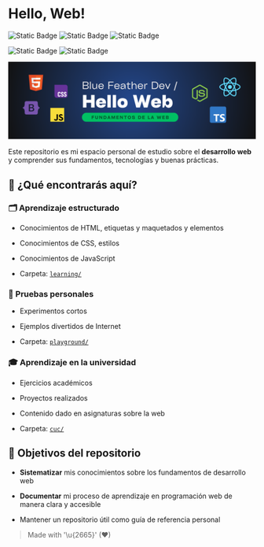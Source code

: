 # Hello, Web!

![Static Badge](https://img.shields.io/badge/markup-html5-E34F26?style=for-the-badge&logo=html5&logoColor=white&labelColor=101010)
![Static Badge](https://img.shields.io/badge/style-css3-663399?style=for-the-badge&logo=css&logoColor=white&labelColor=101010)
![Static Badge](https://img.shields.io/badge/language-javascript-F7DF1E?style=for-the-badge&logo=javascript&logoColor=white&labelColor=101010)

![Static Badge](https://img.shields.io/badge/backend-node.js-5FA04E?style=for-the-badge&logo=node.js&logoColor=white&labelColor=101010)
![Static Badge](https://img.shields.io/badge/framework-bootstrap-7952B3?style=for-the-badge&logo=bootstrap&logoColor=white&labelColor=101010)


![](./images/header.png)

Este repositorio es mi espacio personal de estudio sobre el **desarrollo web** y comprender sus fundamentos, tecnologías y buenas prácticas.

## 🔎 ¿Qué encontrarás aquí?

### 🗂️ Aprendizaje estructurado

- Conocimientos de HTML, etiquetas y maquetados y elementos

- Conocimientos de CSS, estilos
- Conocimientos de JavaScript
- Carpeta: [`learning/`](./learning/)

### 🧪 Pruebas personales

- Experimentos cortos

- Ejemplos divertidos de Internet
- Carpeta: [`playground/`](./playground/)

### 🎓 Aprendizaje en la universidad

- Ejercicios académicos

- Proyectos realizados
- Contenido dado en asignaturas sobre la web
- Carpeta: [`cuc/`](./cuc/)


## 🎯 Objetivos del repositorio

- **Sistematizar** mis conocimientos sobre los fundamentos de desarrollo web

- **Documentar** mi proceso de aprendizaje en programación web de manera clara y accesible

- Mantener un repositorio útil como guía de referencia personal

> Made with '\u{2665}' (♥)
